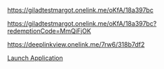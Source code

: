 https://giladtestmargot.onelink.me/oKfA/18a397bc

https://giladtestmargot.onelink.me/oKfA/18a397bc?redemptionCode=MmQiFjOK

https://deeplinkview.onelink.me/7rw6/318b7df2







<a href="giladtestmargot://">Launch Application</a>


